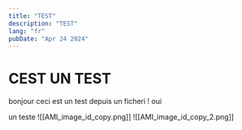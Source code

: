 ```yaml
---
title: "TEST"
description: "TEST"
lang: "fr"
pubDate: "Apr 24 2024"
---
```


# CEST UN TEST

bonjour ceci est un test depuis un ficheri ! oui

un teste
![[AMI_image_id_copy.png]]
![[AMI_image_id_copy_2.png]]